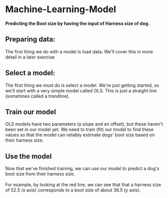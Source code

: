 # Machine-Learning-Model
<b>Predicting the Boot size by having the input of Harness size of dog.</b>
<h2>Preparing data:</h2>
The first thing we do with a model is load data. We'll cover this in more detail in a later exercise
<h2>Select a model:</h2>
The first thing we must do is select a model. We're just getting started, so we'll start with a very simple model called OLS. This is just a straight line (sometimes called a trendline).
<h2>Train our model</h2>
OLS models have two parameters (a slope and an offset), but these haven't been set in our model yet. We need to train (fit) our model to find these values so that the model can reliably estimate dogs' boot size based on their harness size.
<h2>Use the model</h2>
Now that we've finished training, we can use our model to predict a dog's boot size from their harness size.
<br><br>
For example, by looking at the red line, we can see that that a harness size of 52.5 (x axis) corresponds to a boot size of about 36.5 (y axis).
